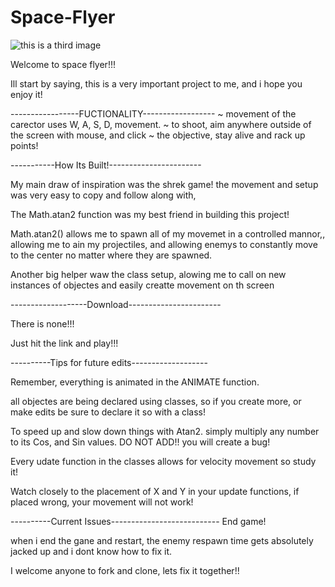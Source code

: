 # Space-Flyer

![this is a third image](https://i.imgur.com/q6ECXLS.png)

Welcome to space flyer!!!

Ill start by saying, this is a very important project to me, and i hope you enjoy it!



-----------------FUCTIONALITY------------------
        ~ movement of the carector uses W, A, S, D, movement.
        ~ to shoot, aim anywhere outside of the screen with mouse, and click
        ~ the objective, stay alive and rack up points!


-----------How Its Built!-----------------------

My main draw of inspiration was the shrek game! the movement and setup was very easy to copy and follow along with,

The Math.atan2 function was my best friend in building this project!

Math.atan2() allows me to spawn all of my movemet in a controlled mannor,, allowing me to ain my projectiles, and allowing enemys to constantly move to the center no matter where they are spawned.

Another big helper waw the class setup, alowing me to call on new instances of objectes and easily creatte movement on th screen

-------------------Download-----------------------

There is none!!!

Just hit the link and play!!!


----------Tips for future edits-------------------

Remember, everything is animated in the ANIMATE function.

all objectes are being declared using classes, so if you create more, or make edits be sure to declare it so with a class!

To speed up and slow down things with Atan2. simply multiply any number to its Cos, and Sin values. DO NOT ADD!! you will create a bug!

Every udate function in the classes allows for velocity movement so study it!

Watch closely to the placement of X and Y in your update functions, if placed wrong, your movement will not work!

----------Current Issues---------------------------
End game!

when i end the gane and restart, the enemy respawn time gets absolutely jacked up and i dont know how to fix it.

I welcome anyone to fork and clone, lets fix it together!!